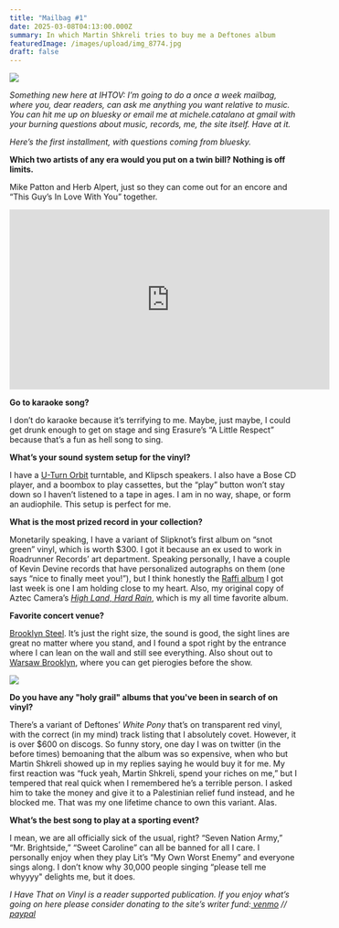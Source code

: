 ```yaml
---
title: "Mailbag #1"
date: 2025-03-08T04:13:00.000Z
summary: In which Martin Shkreli tries to buy me a Deftones album
featuredImage: /images/upload/img_8774.jpg
draft: false
---
```

![](/images/upload/img_8774.jpg)

*Something new here at IHTOV: I’m going to do a once a week mailbag, where you, dear readers, can ask me anything you want relative to music. You can hit me up on bluesky or email me at michele.catalano at gmail with your burning questions about music, records, me, the site itself. Have at it.*

*Here’s the first installment, with questions coming from bluesky.*

**Which two artists of any era would you put on a twin bill? Nothing is off limits.**

Mike Patton and Herb Alpert, just so they can come out for an encore and “This Guy’s In Love With You” together.

<iframe width="560" height="315" src="https://www.youtube.com/embed/S-dxuwv4vs4?si=4dNbP7U2Bcg6_mhX" title="YouTube video player" frameborder="0" allow="accelerometer; autoplay; clipboard-write; encrypted-media; gyroscope; picture-in-picture; web-share" referrerpolicy="strict-origin-when-cross-origin" allowfullscreen></iframe>

**Go to karaoke song?**

I don’t do karaoke because it’s terrifying to me. Maybe, just maybe, I could get drunk enough to get on stage and sing Erasure’s “A Little Respect” because that’s a fun as hell song to sing.

**What’s your sound system setup for the vinyl?**

I have a [U-Turn Orbit](https://uturnaudio.com/products/orbit-basic-turntable?srsltid=AfmBOorHFclWhoFeV5KXA3XwxP7Ajxi83SFZMzkSVEQWYxry34Me_MOM) turntable, and Klipsch speakers. I also have a Bose CD player, and a boombox to play cassettes, but the “play” button won’t stay down so I haven’t listened to a tape in ages. I am in no way, shape, or form an audiophile. This setup is perfect for me.

**What is the most prized record in your collection?**

Monetarily speaking, I have a variant of Slipknot’s first album on “snot green” vinyl, which is worth $300. I got it because an ex used to work in Roadrunner Records’ art department. Speaking personally, I have a couple of Kevin Devine records that have personalized autographs on them (one says “nice to finally meet you!”), but I think honestly the [Raffi album](https://ihavethatonvinyl.com/liner-notes/singable-songs-for-the-very-young-and-old/) I got last week is one I am holding close to my heart. Also, my original copy of Aztec Camera’s *[High Land, Hard Rain](https://ihavethatonvinyl.com/liner-notes/walk-out-to-winter/)*, which is my all time favorite album. 

**Favorite concert venue?**

[Brooklyn Steel](https://www.bowerypresents.com/venues/brooklyn-steel). It’s just the right size, the sound is good, the sight lines are great no matter where you stand, and I found a spot right by the entrance where I can lean on the wall and still see everything. Also shout out to [Warsaw Brooklyn](https://www.warsawconcerts.com/), where you can get pierogies before the show.



![](/images/upload/screenshot-2025-03-08-at-4.05.09 am.png)

**Do you have any "holy grail" albums that you've been in search of on vinyl?**

There’s a variant of Deftones’ *White Pony* that’s on transparent red vinyl, with the correct (in my mind) track listing that I absolutely covet. However, it is over $600 on discogs. So funny story, one day I was on twitter (in the before times) bemoaning that the album was so expensive, when who but Martin Shkreli showed up in my replies saying he would buy it for me. My first reaction was “fuck yeah, Martin Shkreli, spend your riches on me,” but I tempered that real quick when I remembered he’s a terrible person. I asked him to take the money and give it to a Palestinian relief fund instead, and he blocked me. That was my one lifetime chance to own this variant. Alas.

**What’s the best song to play at a sporting event?**

I mean, we are all officially sick of the usual, right? “Seven Nation Army,” “Mr. Brightside,” “Sweet Caroline” can all be banned for all I care. I personally enjoy when they play Lit’s “My Own Worst Enemy” and everyone sings along. I don’t know why 30,000 people singing “please tell me whyyyy" delights me, but it does.

*I Have That on Vinyl is a reader supported publication. If you enjoy what’s going on here please consider donating to the site’s writer fund:[ venmo](https://account.venmo.com/u/Michele-Catalano2659) //[ paypal](https://www.paypal.com/paypalme/goingitaloneny?country.x=US&locale.x=en_US)*

